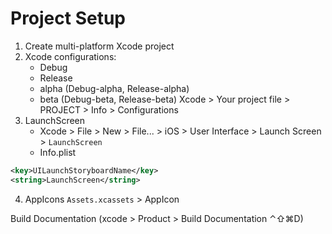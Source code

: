 # Project Setup

1. Create multi-platform Xcode project
2. Xcode configurations: 
   - Debug
   - Release
   - alpha (Debug-alpha, Release-alpha)
   - beta (Debug-beta, Release-beta)
   Xcode > Your project file > PROJECT > Info > Configurations
3. LaunchScreen
   - Xcode > File > New > File... > iOS > User Interface > Launch Screen > `LaunchScreen`
   - Info.plist
```xml
<key>UILaunchStoryboardName</key>
<string>LaunchScreen</string>
```
4. AppIcons `Assets.xcassets` > AppIcon


Build Documentation (xcode > Product > Build Documentation ⌃⇧⌘D)
